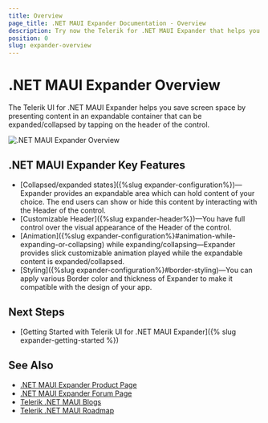 ```yaml
---
title: Overview
page_title: .NET MAUI Expander Documentation - Overview
description: Try now the Telerik for .NET MAUI Expander that helps you save screen space by presenting content in an expandable container that can be expanded/collapsed.
position: 0
slug: expander-overview
---
```


# .NET MAUI Expander Overview

The Telerik UI for .NET MAUI Expander helps you save screen space by presenting content in an expandable container that can be expanded/collapsed by tapping on the header of the control.

![.NET MAUI Expander Overview](images/expander-overview.png "Expander Overview")

## .NET MAUI Expander Key Features

* [Collapsed/expanded states]({%slug expander-configuration%})&mdash;Expander provides an expandable area which can hold content of your choice. The end users can show or hide this content by interacting with the Header of the control.
* [Customizable Header]({%slug expander-header%})&mdash;You have full control over the visual appearance of the Header of the control.
* [Animation]({%slug expander-configuration%}#animation-while-expanding-or-collapsing) while expanding/collapsing&mdash;Expander provides slick customizable animation played while the expandable content is expanded/collapsed.
* [Styling]({%slug expander-configuration%}#border-styling)&mdash;You can apply various Border color and thickness of Expander to make it compatible with the design of your app.

## Next Steps

- [Getting Started with Telerik UI for .NET MAUI Expander]({% slug expander-getting-started %})

## See Also

- [.NET MAUI Expander Product Page](https://www.telerik.com/maui-ui/expander)
- [.NET MAUI Expander Forum Page](https://www.telerik.com/forums/maui?tagId=1980)
- [Telerik .NET MAUI Blogs](https://www.telerik.com/blogs/mobile-net-maui)
- [Telerik .NET MAUI Roadmap](https://www.telerik.com/support/whats-new/maui-ui/roadmap)
